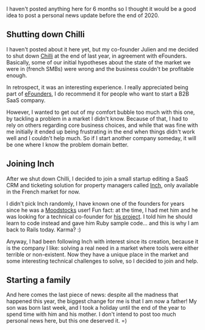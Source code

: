 <!--@
  title="Personal news, 2020 edition"
  published="2020-12-16 13:50:00"
  description = "I shut down my company, joined another, and had a son."
-->

I haven't posted anything here for 6 months so I thought it would be a good idea to post a personal news update before the end of 2020.

## Shutting down Chilli

I haven't posted about it here yet, but my co-founder Julien and me decided to shut down [Chilli](https://blog.separateconcerns.com/2019-04-23-spicing-things-up.html) at the end of last year, in agreement with eFounders. Basically, some of our initial hypotheses about the state of the market we were in (french SMBs) were wrong and the business couldn't be profitable enough.

In retrospect, it was an interesting experience. I really appreciated being part of [eFounders](https://www.efounders.com), I do recommend it for people who want to start a B2B SaaS company.

However, I wanted to get out of my comfort bubble too much with this one, by tackling a problem in a market I didn't know. Because of that, I had to rely on others regarding core business choices, and while that was fine with me initially it ended up being frustrating in the end when things didn't work well and I couldn't help much. So if I start another company someday, it will be one where I know the problem domain better.

## Joining Inch

After we shut down Chilli, I decided to join a small startup editing a SaaS CRM and ticketing solution for property managers called [Inch](https://inch.fr), only available in the French market for now.

I didn't pick Inch randomly, I have known one of the founders for years since he was a [Moodstocks](https://blog.separateconcerns.com/2013-06-20-three-years-proprietary-projects.html) user! Fun fact: at the time, I had met him and he was looking for a technical co-founder for [his project](https://fr-fr.facebook.com/Qrators/). I told him he should learn to code instead and gave him Ruby sample code... and this is why I am back to Rails today. Karma? :)

Anyway, I had been following Inch with interest since its creation, because it is the company I like: solving a real need in a market where tools were either terrible or non-existent. Now they have a unique place in the market and some interesting technical challenges to solve, so I decided to join and help.

## Starting a family

And here comes the last piece of news: despite all the madness that happened this year, the biggest change for me is that I am now a father! My son was born last week, and I took a holiday until the end of the year to spend time with him and his mother. I don't intend to post too much personal news here, but this one deserved it. =)
